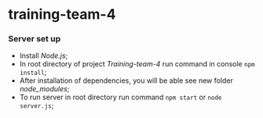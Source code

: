 # training-team-4

### Server set up
* Install *Node.js*;
* In root directory of project *Training-team-4* run command in console ``npm install``;
* After installation of dependencies, you will be able see new folder *node_modules*;
* To run server in root directory run command ``npm start`` or ``node server.js``;